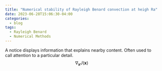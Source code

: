 ```yaml
---
title: "Numerical stability of Rayleigh Benard convection at heigh Ra"
date: 2023-06-28T15:06:30-04:00
categories:
  - blog
tags:
  - Rayleigh Benard
  - Numerical Methods
---
```




A notice displays information that explains nearby content. Often used to call attention to a particular detail.
$$ \nabla_\boldsymbol{x} J(\boldsymbol{x}) $$